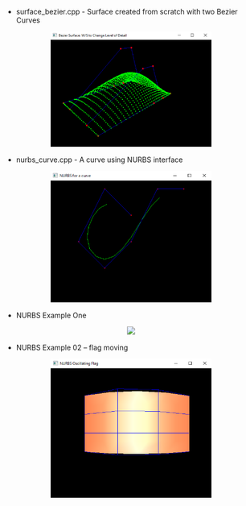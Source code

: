
* surface_bezier.cpp - Surface created from scratch with two Bezier Curves

<p align="center">
  <img src="bzsurface.png" width="320"/>
</p>

* nurbs_curve.cpp - A curve using NURBS interface

<p align="center">
  <img src="nurbs00.png" width="320"/>
</p>

* NURBS Example One

<p align="center">
  <img src="nurbs01.png" width="320"/>
</p>

* NURBS Example 02 – flag moving

<p align="center">
  <img src="flagcpp.png" width="320"/>
</p>

